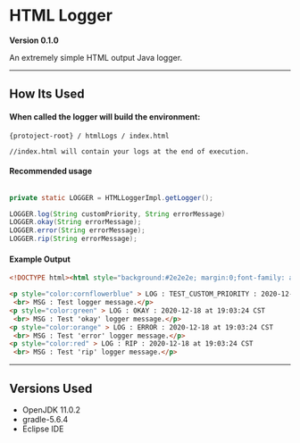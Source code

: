 # HTML Logger

**Version 0.1.0**

An extremely simple HTML output Java logger.

---

## How Its Used

#### When called the logger will build the environment:
```
{protoject-root} / htmlLogs / index.html

//index.html will contain your logs at the end of execution.
```

#### Recommended usage
```Java

private static LOGGER = HTMLLoggerImpl.getLogger();

LOGGER.log(String customPriority, String errorMessage)
LOGGER.okay(String errorMessage);
LOGGER.error(String errorMessage);
LOGGER.rip(String errorMessage);
```

#### Example Output
```HTML
<!DOCTYPE html><html style="background:#2e2e2e; margin:0;font-family: arial;font-size: 9pt;"><body>

<p style="color:cornflowerblue" > LOG : TEST_CUSTOM_PRIORITY : 2020-12-18 at 19:03:24 CST
 <br> MSG : Test logger message.</p>
<p style="color:green" > LOG : OKAY : 2020-12-18 at 19:03:24 CST
 <br> MSG : Test 'okay' logger message.</p>
<p style="color:orange" > LOG : ERROR : 2020-12-18 at 19:03:24 CST
 <br> MSG : Test 'error' logger message.</p>
<p style="color:red" > LOG : RIP : 2020-12-18 at 19:03:24 CST
 <br> MSG : Test 'rip' logger message.</p>
```

---

## Versions Used

* OpenJDK 11.0.2
* gradle-5.6.4
* Eclipse IDE
